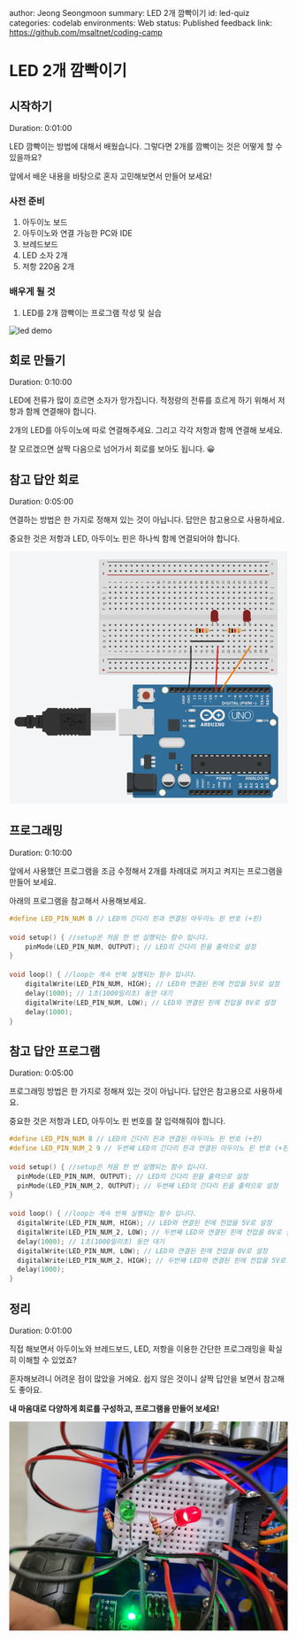 author: Jeong Seongmoon
summary: LED 2개 깜빡이기
id: led-quiz
categories: codelab
environments: Web
status: Published
feedback link: https://github.com/msaltnet/coding-camp

# LED 2개 깜빡이기

## 시작하기
Duration: 0:01:00

LED 깜빡이는 방법에 대해서 배웠습니다. 그렇다면 2개를 깜빡이는 것은 어떻게 할 수 있을까요?

앞에서 배운 내용을 바탕으로 혼자 고민해보면서 만들어 보세요!

### 사전 준비
1. 아두이노 보드
1. 아두이노와 연결 가능한 PC와 IDE
1. 브레드보드
1. LED 소자 2개
1. 저항 220옴 2개

### 배우게 될 것
1. LED를 2개 깜빡이는 프로그램 작성 및 실습

![led demo](./img/led-demo.gif)

## 회로 만들기
Duration: 0:10:00

LED에 전류가 많이 흐르면 소자가 망가집니다. 적정량의 전류를 흐르게 하기 위해서 저항과 함께 연결해야 합니다.

2개의 LED를 아두이노에 따로 연결해주세요. 그리고 각각 저항과 함께 연결해 보세요.

잘 모르겠으면 살짝 다음으로 넘어가서 회로를 보아도 됩니다. 😀

## 참고 답안 회로
Duration: 0:05:00

연결하는 방법은 한 가지로 정해져 있는 것이 아닙니다. 답안은 참고용으로 사용하세요.

중요한 것은 저항과 LED, 아두이노 핀은 하나씩 함께 연결되어야 합니다.

![circuit](./img/2led-blink.png)

## 프로그래밍
Duration: 0:10:00

앞에서 사용했던 프로그램을 조금 수정해서 2개를 차례대로 꺼지고 켜지는 프로그램을 만들어 보세요.

아래의 프로그램을 참고해서 사용해보세요.

```c
#define LED_PIN_NUM 8 // LED의 긴다리 핀과 연결된 아두이노 핀 번호 (+핀)

void setup() { //setup은 처음 한 번 실행되는 함수 입니다.
    pinMode(LED_PIN_NUM, OUTPUT); // LED의 긴다리 핀을 출력으로 설정
}

void loop() { //loop는 계속 반복 실행되는 함수 입니다.
    digitalWrite(LED_PIN_NUM, HIGH); // LED와 연결된 핀에 전압을 5V로 설정
    delay(1000); // 1초(1000밀리초) 동안 대기
    digitalWrite(LED_PIN_NUM, LOW); // LED와 연결된 핀에 전압을 0V로 설정
    delay(1000);
}
```

## 참고 답안 프로그램
Duration: 0:05:00

프로그래밍 방법은 한 가지로 정해져 있는 것이 아닙니다. 답안은 참고용으로 사용하세요.

중요한 것은 저항과 LED, 아두이노 핀 번호를 잘 입력해줘야 합니다.

```c
#define LED_PIN_NUM 8 // LED의 긴다리 핀과 연결된 아두이노 핀 번호 (+핀)
#define LED_PIN_NUM_2 9 // 두번째 LED의 긴다리 핀과 연결된 아두이노 핀 번호 (+핀)

void setup() { //setup은 처음 한 번 실행되는 함수 입니다.
  pinMode(LED_PIN_NUM, OUTPUT); // LED의 긴다리 핀을 출력으로 설정
  pinMode(LED_PIN_NUM_2, OUTPUT); // 두번째 LED의 긴다리 핀을 출력으로 설정
}

void loop() { //loop는 계속 반복 실행되는 함수 입니다.
  digitalWrite(LED_PIN_NUM, HIGH); // LED와 연결된 핀에 전압을 5V로 설정
  digitalWrite(LED_PIN_NUM_2, LOW); // 두번째 LED와 연결된 핀에 전압을 0V로 설정
  delay(1000); // 1초(1000밀리초) 동안 대기
  digitalWrite(LED_PIN_NUM, LOW); // LED와 연결된 핀에 전압을 0V로 설정
  digitalWrite(LED_PIN_NUM_2, HIGH); // 두번째 LED와 연결된 핀에 전압을 5V로 설정
  delay(1000);
}
```

## 정리
Duration: 0:01:00

직접 해보면서 아두이노와 브레드보드, LED, 저항을 이용한 간단한 프로그래밍을 확실히 이해할 수 있었죠?

혼자해보려니 어려운 점이 많았을 거에요. 쉽지 않은 것이니 살짝 답안을 보면서 참고해도 좋아요.

**내 마음대로 다양하게 회로를 구성하고, 프로그램을 만들어 보세요!**

![led circuit](./img/led-circuit.jpg)
